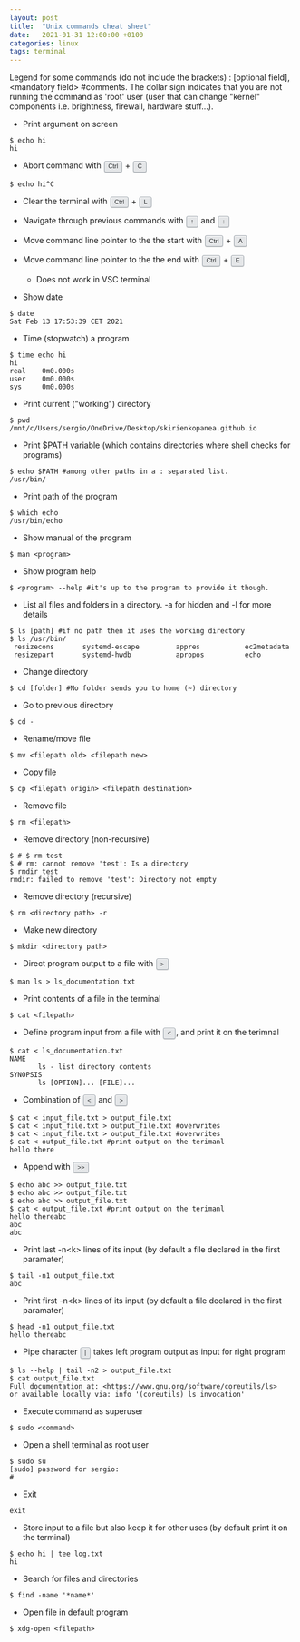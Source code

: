 ```yaml
---
layout: post
title:  "Unix commands cheat sheet"
date:   2021-01-31 12:00:00 +0100
categories: linux
tags: terminal
---
```

<style>
:root {
--theme-body-font-family:Arial,"Helvetica Neue",Helvetica,sans-serif;
--black-800:#242729;
--white:#fff;
--black-075:#e4e6e8;
--black-300:#9fa6ad;
}
kbd {
    display: inline-block;
    margin: 0 .1em;
    padding: .1em .6em;
    font-family: var(--theme-body-font-family);
    font-size: 11px;
    line-height: 1.4;
    color: var(--black-800);
    text-shadow: 0 1px 0 var(--white);
    background-color: var(--black-075);
    border: 1px solid var(--black-300);
    border-radius: 3px;
    box-shadow: 0 1px 1px rgba(12,13,14,0.15),inset 0 1px 0 0 var(--white);
    white-space: nowrap;
}
</style>
<!--more-->
Legend for some commands (do not include the brackets) : [optional field], &lt;mandatory field&gt; #comments.
The dollar sign indicates that you are not running the command as 'root' user (user that can change "kernel" components i.e. brightness, firewall, hardware stuff...).
* Print argument on screen
```console
$ echo hi
hi
```

* Abort command with <kbd>Ctrl</kbd> + <kbd>C</kbd>
```console
$ echo hi^C
```

* Clear the terminal with <kbd>Ctrl</kbd> + <kbd>L</kbd>
* Navigate through previous commands with <kbd>↑</kbd> and <kbd>↓</kbd>
* Move command line pointer to the the start with <kbd>Ctrl</kbd> + <kbd>A</kbd>
* Move command line pointer to the the end with <kbd>Ctrl</kbd> + <kbd>E</kbd>
  * Does not work in VSC terminal

* Show date
```console
$ date
Sat Feb 13 17:53:39 CET 2021
```

* Time (stopwatch) a program
```console
$ time echo hi
hi
real    0m0.000s
user    0m0.000s
sys     0m0.000s
```

* Print current ("working") directory
```console
$ pwd
/mnt/c/Users/sergio/OneDrive/Desktop/skirienkopanea.github.io
```

* Print $PATH variable (which contains directories where shell checks for programs)
```console
$ echo $PATH #among other paths in a : separated list.
/usr/bin/ 
```

* Print path of the program
```console
$ which echo
/usr/bin/echo
```

* Show manual of the program
```console
$ man <program>
```

* Show program help
```console
$ <program> --help #it's up to the program to provide it though.
```

* List all files and folders in a directory. -a for hidden and -l for more details
```console
$ ls [path] #if no path then it uses the working directory
$ ls /usr/bin/
 resizecons       systemd-escape         appres           ec2metadata
 resizepart       systemd-hwdb           apropos          echo
```

* Change directory
```console
$ cd [folder] #No folder sends you to home (~) directory
```

* Go to previous directory
```console
$ cd -
```

* Rename/move file
```console
$ mv <filepath old> <filepath new>
```

* Copy file
```console
$ cp <filepath origin> <filepath destination>
```

* Remove file
```console
$ rm <filepath>
```

* Remove directory (non-recursive)
```console
$ # $ rm test
$ # rm: cannot remove 'test': Is a directory
$ rmdir test
rmdir: failed to remove 'test': Directory not empty
```

* Remove directory (recursive)
```console
$ rm <directory path> -r
```

* Make new directory
```console
$ mkdir <directory path>
```

* Direct program output to a file with <kbd>&gt;</kbd>
```console
$ man ls > ls_documentation.txt
```

* Print contents of a file in the terminal
```console
$ cat <filepath>
```

* Define program input from a file with <kbd>&lt;</kbd>, and print it on the terimnal
```console
$ cat < ls_documentation.txt
NAME
       ls - list directory contents
SYNOPSIS
       ls [OPTION]... [FILE]...
```

* Combination of <kbd>&lt;</kbd> and <kbd>&gt;</kbd>
```console
$ cat < input_file.txt > output_file.txt
$ cat < input_file.txt > output_file.txt #overwrites
$ cat < input_file.txt > output_file.txt #overwrites
$ cat < output_file.txt #print output on the terimanl
hello there
```
* Append with <kbd>&gt;&gt;</kbd>
```console
$ echo abc >> output_file.txt
$ echo abc >> output_file.txt
$ echo abc >> output_file.txt
$ cat < output_file.txt #print output on the terimanl
hello thereabc
abc
abc
```
* Print last -n&lt;k&gt; lines of its input (by default a file declared in the first paramater)
```console
$ tail -n1 output_file.txt
abc
```
* Print first -n&lt;k&gt; lines of its input (by default a file declared in the first paramater)
```console
$ head -n1 output_file.txt
hello thereabc
```

* Pipe character <kbd>|</kbd> takes left program output as input for right program 
```console
$ ls --help | tail -n2 > output_file.txt
$ cat output_file.txt
Full documentation at: <https://www.gnu.org/software/coreutils/ls>
or available locally via: info '(coreutils) ls invocation'
```

* Execute command as superuser
```console
$ sudo <command>
```
* Open a shell terminal as root user
```console
$ sudo su
[sudo] password for sergio:
#
```
* Exit
```console
exit
```
* Store input to a file but also keep it for other uses (by default print it on the terminal)
```console
$ echo hi | tee log.txt
hi
```
* Search for files and directories
```console
$ find -name '*name*'
```
* Open file in default program
```console
$ xdg-open <filepath>
```